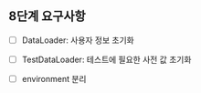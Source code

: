 ## 8단계 요구사항
- [ ] DataLoader: 사용자 정보 초기화
- [ ] TestDataLoader: 테스트에 필요한 사전 값 초기화
- [ ] environment 분리 

